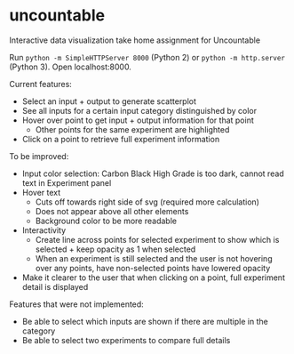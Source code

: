# uncountable
Interactive data visualization take home assignment for Uncountable

Run `python -m SimpleHTTPServer 8000` (Python 2) or `python -m http.server` (Python 3). Open localhost:8000.

Current features:
- Select an input + output to generate scatterplot
- See all inputs for a certain input category distinguished by color
- Hover over point to get input + output information for that point
  - Other points for the same experiment are highlighted
- Click on a point to retrieve full experiment information

To be improved:
- Input color selection: Carbon Black High Grade is too dark, cannot read text in Experiment panel
- Hover text
  - Cuts off towards right side of svg (required more calculation)
  - Does not appear above all other elements
  - Background color to be more readable
- Interactivity
  - Create line across points for selected experiment to show which is selected + keep opacity as 1 when selected
  - When an experiment is still selected and the user is not hovering over any points, have non-selected points have lowered opacity
- Make it clearer to the user that when clicking on a point, full experiment detail is displayed

Features that were not implemented:
- Be able to select which inputs are shown if there are multiple in the category
- Be able to select two experiments to compare full details
